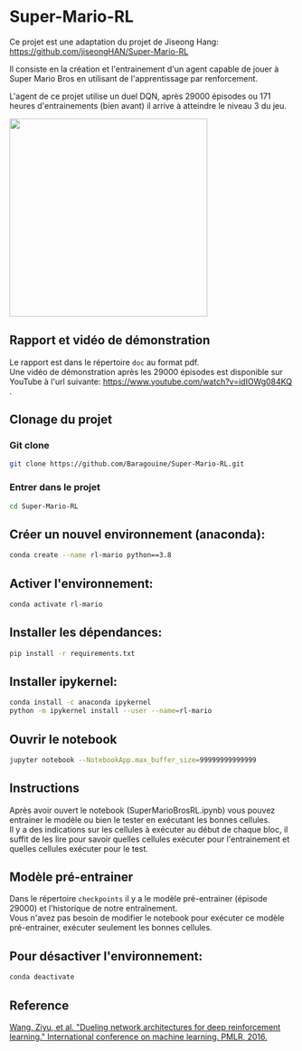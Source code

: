 # Super-Mario-RL
Ce projet est une adaptation du projet de Jiseong Hang: https://github.com/jiseongHAN/Super-Mario-RL

Il consiste en la création et l'entrainement d'un agent capable de jouer à Super Mario Bros en utilisant de l'apprentissage par renforcement.

L'agent de ce projet utilise un duel DQN, après 29000 épisodes ou 171 heures d'entrainements (bien avant) il arrive à atteindre le niveau 3 du jeu.

<p float="center">
  <img src="/miniature.gif" width="350" />
</p>

## Rapport et vidéo de démonstration
Le rapport est dans le répertoire `doc` au format pdf.  
Une vidéo de démonstration après les 29000 épisodes est disponible sur YouTube à l'url suivante: https://www.youtube.com/watch?v=idIOWg084KQ .  

## Clonage du projet
### Git clone
```bash
git clone https://github.com/Baragouine/Super-Mario-RL.git
```
### Entrer dans le projet
```bash
cd Super-Mario-RL
```

## Créer un nouvel environnement (anaconda):  
```bash
conda create --name rl-mario python==3.8  
```

## Activer l'environnement:  
```bash
conda activate rl-mario  
```

## Installer les dépendances:
```bash
pip install -r requirements.txt  
```

## Installer ipykernel:  
```bash
conda install -c anaconda ipykernel  
python -m ipykernel install --user --name=rl-mario  
```

## Ouvrir le notebook
```bash
jupyter notebook --NotebookApp.max_buffer_size=99999999999999
```

## Instructions
Après avoir ouvert le notebook (SuperMarioBrosRL.ipynb) vous pouvez entrainer le modèle ou bien le tester en exécutant les bonnes cellules.  
Il y a des indications sur les cellules à exécuter au début de chaque bloc, il suffit de les lire pour savoir quelles cellules exécuter pour l'entrainement et quelles cellules exécuter pour le test.

## Modèle pré-entrainer
Dans le répertoire `checkpoints` il y a le modèle pré-entrainer (épisode 29000) et l'historique de notre entraînement.  
Vous n'avez pas besoin de modifier le notebook pour exécuter ce modèle pré-entrainer, exécuter seulement les bonnes cellules.  

## Pour désactiver l'environnement:  
```bash
conda deactivate  
```

## Reference
[Wang, Ziyu, et al. "Dueling network architectures for deep reinforcement learning." International conference on machine learning. PMLR, 2016.](https://arxiv.org/pdf/1511.06581.pdf)
